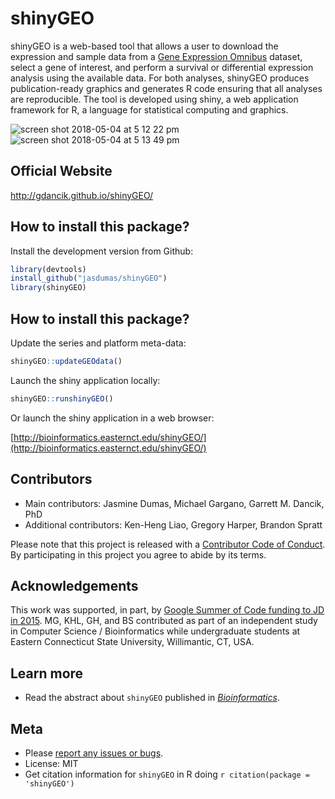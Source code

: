 # shinyGEO
shinyGEO is a web-based tool that allows a user to download the expression and sample data from a [Gene Expression Omnibus](http://www.ncbi.nlm.nih.gov/geo/browse/) dataset, select a gene of interest, and perform a survival or differential expression analysis using the available data. For both analyses, shinyGEO produces publication-ready graphics and generates R code ensuring that all analyses are reproducible. The tool is developed using shiny, a web application framework for R, a language for statistical computing and graphics.


![screen shot 2018-05-04 at 5 12 22 pm](https://user-images.githubusercontent.com/6685750/39653312-91bfb2c2-4fbe-11e8-880a-d0eaf6ce8372.jpeg)
![screen shot 2018-05-04 at 5 13 49 pm](https://user-images.githubusercontent.com/6685750/39653318-948533d8-4fbe-11e8-821c-693c2b809c3d.jpeg)


## Official Website
http://gdancik.github.io/shinyGEO/

## How to install this package?

Install the development version from Github:

```r
library(devtools)
install_github("jasdumas/shinyGEO")
library(shinyGEO)
```

## How to install this package?

Update the series and platform meta-data:

```r
shinyGEO::updateGEOdata()
```

Launch the shiny application locally:

```r
shinyGEO::runshinyGEO()
```

Or launch the shiny application in a web browser:

[http://bioinformatics.easternct.edu/shinyGEO/](http://bioinformatics.easternct.edu/shinyGEO/)

## Contributors
- Main contributors: Jasmine Dumas, Michael Gargano, Garrett M. Dancik, PhD
- Additional contributors: Ken-Heng Liao, Gregory Harper, Brandon Spratt

Please note that this project is released with a [Contributor Code of Conduct](CONDUCT.md). By participating in this project you agree to abide by its terms.

## Acknowledgements
This work was supported, in part, by [Google Summer of Code funding to JD in 2015](https://www.google-melange.com/archive/gsoc/2015/orgs/rproject/projects/jasdumas.html). MG, KHL, GH, and BS contributed as part of an independent study in Computer Science / Bioinformatics while undergraduate students at Eastern Connecticut State University, Willimantic, CT,  USA.

## Learn more
- Read the abstract about `shinyGEO` published in [*Bioinformatics*](https://academic.oup.com/bioinformatics/article-abstract/32/23/3679/2525634/shinyGEO-a-web-based-application-for-analyzing).

## Meta
- Please [report any issues or bugs](https://github.com/jasdumas/shinyGEO/issues).
- License: MIT
- Get citation information for `shinyGEO` in R doing `r citation(package = 'shinyGEO')`




